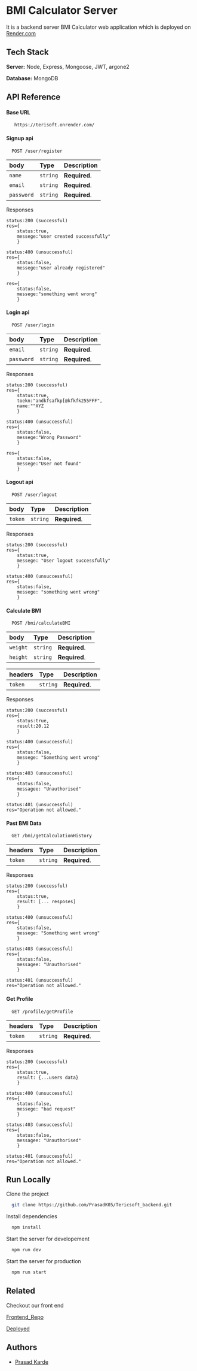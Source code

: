 
# BMI Calculator Server
It is a backend server BMI Calculator web application which is deployed on [Render.com]("https://dashboard.render.com/") 



## Tech Stack

**Server:** Node, Express, Mongoose, JWT, argone2

**Database:** MongoDB


## API Reference

#### Base URL

```http
   https://terisoft.onrender.com/
```

#### Signup api

```http
  POST /user/register
```

| body | Type     | Description                |
| :-------- | :------- | :------------------------- |
| `name` | `string` | **Required**.  |
| `email` | `string` | **Required**.  |
| `password` | `string` | **Required**. |

Responses
```
status:200 (successful)
res={
    status:true,
    messege:"user created successfully"
    }

status:400 (unsuccessful) 
res={
    status:false,
    messege:"user already registered"
    }

res={
    status:false,
    messege:"something went wrong"
    }     
```

#### Login api

```http
  POST /user/login
```

| body | Type     | Description                |
| :-------- | :------- | :------------------------- |
| `email` | `string` | **Required**.  |
| `password` | `string` | **Required**. |

Responses
```
status:200 (successful)
res={
    status:true,
    toekn:"andkfsafkp[@kfkfk255FFF",
    name:""XYZ
    }

status:400 (unsuccessful) 
res={
    status:false,
    messege:"Wrong Password"
    }

res={
    status:false,
    messege:"User not found"
    }     
```

#### Logout api

```http
  POST /user/logout
```

| body | Type     | Description                |
| :-------- | :------- | :------------------------- |
| `token` | `string` | **Required**.  |


Responses
```
status:200 (successful)
res={
    status:true,
    messege: "User logout successfully"
    }

status:400 (unsuccessful) 
res={
    status:false,
    messege: "something went wrong"
    }
```    

#### Calculate BMI

```http
  POST /bmi/calculateBMI
```

| body | Type     | Description                |
| :-------- | :------- | :------------------------- |
| `weight` | `string` | **Required**.  |
| `height` | `string` | **Required**. |

| headers | Type     | Description                |
| :-------- | :------- | :------------------------- |
| `token` | `string` | **Required**.  |

Responses
```
status:200 (successful)
res={
    status:true,
    result:20.12
    }

status:400 (unsuccessful) 
res={
    status:false,
    messege: "Something went wrong"
    }

status:403 (unsuccessful) 
res={
    status:false,
    messagee: "Unauthorised"
    }

status:401 (unsuccessful) 
res="Operation not allowed."
```    

#### Past BMI Data

```http
  GET /bmi/getCalculationHistory
```

| headers | Type     | Description                |
| :-------- | :------- | :------------------------- |
| `token` | `string` | **Required**.  |

Responses
```
status:200 (successful)
res={
    status:true,
    result: [... resposes]
    }

status:400 (unsuccessful) 
res={
    status:false,
    messege: "Something went wrong"
    }

status:403 (unsuccessful) 
res={
    status:false,
    messagee: "Unauthorised"
    }

status:401 (unsuccessful) 
res="Operation not allowed."
```

#### Get Profile

```http
  GET /profile/getProfile
```

| headers | Type     | Description                |
| :-------- | :------- | :------------------------- |
| `token` | `string` | **Required**.  |

Responses
```
status:200 (successful)
res={
    status:true,
    result: {...users data}
    }

status:400 (unsuccessful) 
res={
    status:false,
    messege: "bad request"
    }

status:403 (unsuccessful) 
res={
    status:false,
    messagee: "Unauthorised"
    }

status:401 (unsuccessful) 
res="Operation not allowed."
```
## Run Locally

Clone the project

```bash
  git clone https://github.com/PrasadK05/Tericsoft_backend.git
```

Install dependencies

```bash
  npm install
```

Start the server for developement

```bash
  npm run dev
```

Start the server for production

```bash
  npm run start
```

## Related

Checkout our front end

[Frontend_Repo](https://github.com/PrasadK05/Terisoft_frontend)

[Deployed](https://scintillating-stardust-6ed049.netlify.app)

## Authors

- [Prasad Karde](https://github.com/PrasadK05)

